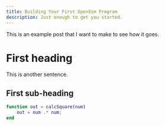 ```yaml
---
title: Building Your First OpenSim Program
description: Just enough to get you started.
---
```


This is an example post that I want to make to see how it goes.

# First heading

This is another sentence.

## First sub-heading

```matlab
function out = calcSquare(num)
    out = num .* num;
end
```

